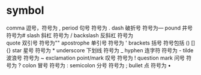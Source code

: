 # symbol

comma 逗号，符号为 ,
period 句号 符号为 .
dash 破折号 符号为—
pound 井号 符号为#
slash 斜杠 符号为 /
backslash 反斜杠 符号为 \
quote 双引号 符号为""
apostrophe 单引号 符号为 '
brackets 括号 符号包括 () [] {}
star 星号 符号为 \*
underscore 下划线 符号为 \_
hyphen 连字符 符号为 -
tilde 波浪号 符号为 ~
exclamation point/mark 叹号 符号为 !
question mark 问号 符号为 ?
colon 冒号 符号为 :
semicolon 分号 符号为 ;
bullet 点 符号为 •
